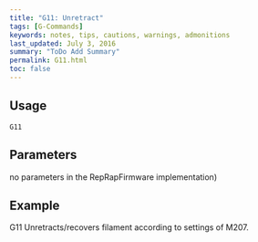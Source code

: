 ```yaml
---
title: "G11: Unretract" 
tags: [G-Commands]
keywords: notes, tips, cautions, warnings, admonitions
last_updated: July 3, 2016
summary: "ToDo Add Summary"
permalink: G11.html
toc: false
---
```



## Usage ##
```
G11
```

## Parameters ##

no parameters in the RepRapFirmware implementation)

## Example ##

G11
Unretracts/recovers filament according to settings of M207.
